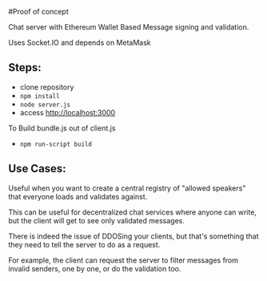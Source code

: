 #Proof of concept

Chat server with Ethereum Wallet Based Message signing and validation.

Uses Socket.IO and depends on MetaMask

## Steps:

- clone repository
- `npm install`
- `node server.js`
- access [http://localhost:3000](http://localhost:3000)

To Build bundle.js out of client.js
- `npm run-script build`

## Use Cases:
Useful when you want to create a central registry of "allowed speakers" that everyone loads and validates against.

This can be useful for decentralized chat services where anyone can write, but the client will get to see only validated messages.

There is indeed the issue of DDOSing your clients, but that's something that they need to tell the server to do as a request.

For example, the client can request the server to filter messages from invalid senders, one by one, or do the validation too.


